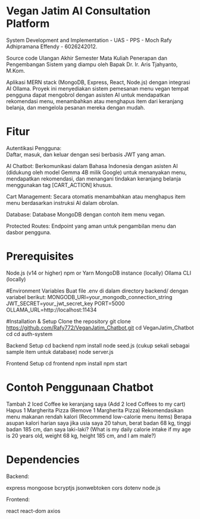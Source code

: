 # Vegan Jatim AI Consultation Platform
System Development and Implementation - UAS - PPS - Moch Rafy Adhipramana Effendy - 6026242012. 

Source code Ulangan Akhir Semester Mata Kuliah Penerapan dan Pengembangan Sistem yang diampu oleh Bapak Dr. Ir. Aris Tjahyanto, M.Kom.

Aplikasi MERN stack (MongoDB, Express, React, Node.js) dengan integrasi AI Ollama. Proyek ini menyediakan sistem pemesanan menu vegan tempat pengguna dapat mengobrol dengan asisten AI untuk mendapatkan rekomendasi menu, menambahkan atau menghapus item dari keranjang belanja, dan mengelola pesanan mereka dengan mudah.

# Fitur
Autentikasi Pengguna:  
Daftar, masuk, dan keluar dengan sesi berbasis JWT yang aman.

AI Chatbot:
Berkomunikasi dalam Bahasa Indonesia dengan asisten AI (didukung oleh model Gemma 4B milik Google) untuk menanyakan menu, mendapatkan rekomendasi, dan menangani tindakan keranjang belanja menggunakan tag [CART_ACTION] khusus.

Cart Management:
Secara otomatis menambahkan atau menghapus item menu berdasarkan instruksi AI dalam obrolan.

Database:
Database MongoDB dengan contoh item menu vegan.

Protected Routes:
Endpoint yang aman untuk pengambilan menu dan dasbor pengguna.

# Prerequisites
Node.js (v14 or higher)
npm or Yarn
MongoDB instance (locally)
Ollama CLI (locally)

#Environment Variables
Buat file .env di dalam directory backend/ dengan variabel berikut:
MONGODB_URI=your_mongodb_connection_string
JWT_SECRET=your_jwt_secret_key
PORT=5000
OLLAMA_URL=http://localhost:11434

#Installation & Setup
Clone the repository
git clone https://github.com/Rafy772/VeganJatim_Chatbot.git
cd VeganJatim_Chatbot
cd cd auth-system

Backend Setup
cd backend
npm install
node seed.js (cukup sekali sebagai sample item untuk database)
node server.js

Frontend Setup
cd frontend
npm install
npm start

# Contoh Penggunaan Chatbot
Tambah 2 Iced Coffee ke keranjang saya (Add 2 Iced Coffees to my cart)
Hapus 1 Margherita Pizza (Remove 1 Margherita Pizza)
Rekomendasikan menu makanan rendah kalori (Recommend low-calorie menu items)
Berapa asupan kalori harian saya jika usia saya 20 tahun, berat badan 68 kg, tinggi badan 185 cm, dan saya laki-laki? (What is my daily calorie intake if my age is 20 years old, weight 68 kg, height 185 cm, and I am male?)

# Dependencies

Backend:

express
mongoose
bcryptjs
jsonwebtoken
cors
dotenv
node.js

Frontend:

react
react-dom
axios
